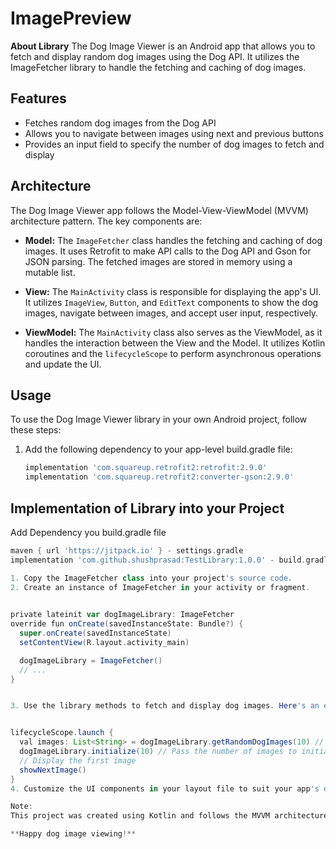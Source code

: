# ImagePreview
**About Library**
The Dog Image Viewer is an Android app that allows you to fetch and display random dog images using the Dog API.
It utilizes the ImageFetcher library to handle the fetching and caching of dog images.

## Features

- Fetches random dog images from the Dog API
- Allows you to navigate between images using next and previous buttons
- Provides an input field to specify the number of dog images to fetch and display

## Architecture

The Dog Image Viewer app follows the Model-View-ViewModel (MVVM) architecture pattern. The key components are:

- **Model:** The `ImageFetcher` class handles the fetching and caching of dog images. It uses Retrofit to make API calls to the Dog API and Gson for JSON parsing. The fetched images are stored in memory using a mutable list.

- **View:** The `MainActivity` class is responsible for displaying the app's UI. It utilizes `ImageView`, `Button`, and `EditText` components to show the dog images, navigate between images, and accept user input, respectively.

- **ViewModel:** The `MainActivity` class also serves as the ViewModel, as it handles the interaction between the View and the Model. It utilizes Kotlin coroutines and the `lifecycleScope` to perform asynchronous operations and update the UI.

## Usage

To use the Dog Image Viewer library in your own Android project, follow these steps:

1. Add the following dependency to your app-level build.gradle file:

   ```groovy
   implementation 'com.squareup.retrofit2:retrofit:2.9.0'
   implementation 'com.squareup.retrofit2:converter-gson:2.9.0'

## Implementation of Library into your Project

Add Dependency you build.gradle file
  ```groovy
maven { url 'https://jitpack.io' } - settings.gradle
implementation 'com.github.shushprasad:TestLibrary:1.0.0' - build.gradle

1. Copy the ImageFetcher class into your project's source code.
2. Create an instance of ImageFetcher in your activity or fragment.
   

private lateinit var dogImageLibrary: ImageFetcher
override fun onCreate(savedInstanceState: Bundle?) {
    super.onCreate(savedInstanceState)
    setContentView(R.layout.activity_main)

    dogImageLibrary = ImageFetcher()
    // ...
}


3. Use the library methods to fetch and display dog images. Here's an example of how to fetch and display 10 random dog images.

 
lifecycleScope.launch {
    val images: List<String> = dogImageLibrary.getRandomDogImages(10) // Fetch 10 dog images
    dogImageLibrary.initialize(10) // Pass the number of images to initialize
    // Display the first image
    showNextImage()
}
4. Customize the UI components in your layout file to suit your app's design.

Note:
This project was created using Kotlin and follows the MVVM architecture pattern. The app fetches dog images using the Dog API and provides a simple interface to navigate through the images. The ImageFetcher library handles the API calls and image caching.

**Happy dog image viewing!**
